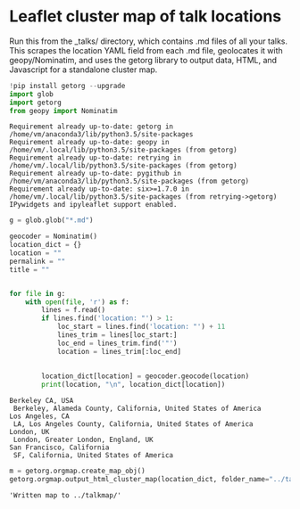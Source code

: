 
# Leaflet cluster map of talk locations

Run this from the _talks/ directory, which contains .md files of all your talks. This scrapes the location YAML field from each .md file, geolocates it with geopy/Nominatim, and uses the getorg library to output data, HTML, and Javascript for a standalone cluster map.


```python
!pip install getorg --upgrade
import glob
import getorg
from geopy import Nominatim
```

    Requirement already up-to-date: getorg in /home/vm/anaconda3/lib/python3.5/site-packages
    Requirement already up-to-date: geopy in /home/vm/.local/lib/python3.5/site-packages (from getorg)
    Requirement already up-to-date: retrying in /home/vm/.local/lib/python3.5/site-packages (from getorg)
    Requirement already up-to-date: pygithub in /home/vm/anaconda3/lib/python3.5/site-packages (from getorg)
    Requirement already up-to-date: six>=1.7.0 in /home/vm/.local/lib/python3.5/site-packages (from retrying->getorg)
    IPywidgets and ipyleaflet support enabled.



```python
g = glob.glob("*.md")
```


```python
geocoder = Nominatim()
location_dict = {}
location = ""
permalink = ""
title = ""
```


```python

for file in g:
    with open(file, 'r') as f:
        lines = f.read()
        if lines.find('location: "') > 1:
            loc_start = lines.find('location: "') + 11
            lines_trim = lines[loc_start:]
            loc_end = lines_trim.find('"')
            location = lines_trim[:loc_end]
                            
           
        location_dict[location] = geocoder.geocode(location)
        print(location, "\n", location_dict[location])

```

    Berkeley CA, USA 
     Berkeley, Alameda County, California, United States of America
    Los Angeles, CA 
     LA, Los Angeles County, California, United States of America
    London, UK 
     London, Greater London, England, UK
    San Francisco, California 
     SF, California, United States of America



```python
m = getorg.orgmap.create_map_obj()
getorg.orgmap.output_html_cluster_map(location_dict, folder_name="../talkmap", hashed_usernames=False)
```




    'Written map to ../talkmap/'




```python

```
